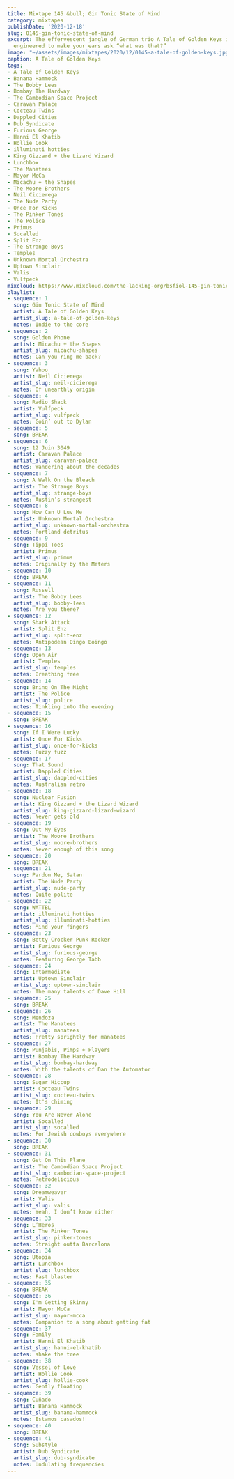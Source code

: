 ```yaml
---
title: Mixtape 145 &bull; Gin Tonic State of Mind
category: mixtapes
publishDate: '2020-12-18'
slug: 0145-gin-tonic-state-of-mind
excerpt: The effervescent jangle of German trio A Tale of Golden Keys is intricately
  engineered to make your ears ask “what was that?”
image: "~/assets/images/mixtapes/2020/12/0145-a-tale-of-golden-keys.jpg"
caption: A Tale of Golden Keys
tags:
- A Tale of Golden Keys
- Banana Hammock
- The Bobby Lees
- Bombay The Hardway
- The Cambodian Space Project
- Caravan Palace
- Cocteau Twins
- Dappled Cities
- Dub Syndicate
- Furious George
- Hanni El Khatib
- Hollie Cook
- illuminati hotties
- King Gizzard + the Lizard Wizard
- Lunchbox
- The Manatees
- Mayor McCa
- Micachu + the Shapes
- The Moore Brothers
- Neil Cicierega
- The Nude Party
- Once For Kicks
- The Pinker Tones
- The Police
- Primus
- Socalled
- Split Enz
- The Strange Boys
- Temples
- Unknown Mortal Orchestra
- Uptown Sinclair
- Valis
- Vulfpeck
mixcloud: https://www.mixcloud.com/the-lacking-org/bsfiol-145-gin-tonic-state-of-mind/
playlist:
- sequence: 1
  song: Gin Tonic State of Mind
  artist: A Tale of Golden Keys
  artist_slug: a-tale-of-golden-keys
  notes: Indie to the core
- sequence: 2
  song: Golden Phone
  artist: Micachu + the Shapes
  artist_slug: micachu-shapes
  notes: Can you ring me back?
- sequence: 3
  song: Yahoo
  artist: Neil Cicierega
  artist_slug: neil-cicierega
  notes: Of unearthly origin
- sequence: 4
  song: Radio Shack
  artist: Vulfpeck
  artist_slug: vulfpeck
  notes: Goin’ out to Dylan
- sequence: 5
  song: BREAK
- sequence: 6
  song: 12 Juin 3049
  artist: Caravan Palace
  artist_slug: caravan-palace
  notes: Wandering about the decades
- sequence: 7
  song: A Walk On the Bleach
  artist: The Strange Boys
  artist_slug: strange-boys
  notes: Austin’s strangest
- sequence: 8
  song: How Can U Luv Me
  artist: Unknown Mortal Orchestra
  artist_slug: unknown-mortal-orchestra
  notes: Portland detritus
- sequence: 9
  song: Tippi Toes
  artist: Primus
  artist_slug: primus
  notes: Originally by the Meters
- sequence: 10
  song: BREAK
- sequence: 11
  song: Russell
  artist: The Bobby Lees
  artist_slug: bobby-lees
  notes: Are you there?
- sequence: 12
  song: Shark Attack
  artist: Split Enz
  artist_slug: split-enz
  notes: Antipodean Oingo Boingo
- sequence: 13
  song: Open Air
  artist: Temples
  artist_slug: temples
  notes: Breathing free
- sequence: 14
  song: Bring On The Night
  artist: The Police
  artist_slug: police
  notes: Tinkling into the evening
- sequence: 15
  song: BREAK
- sequence: 16
  song: If I Were Lucky
  artist: Once For Kicks
  artist_slug: once-for-kicks
  notes: Fuzzy fuzz
- sequence: 17
  song: That Sound
  artist: Dappled Cities
  artist_slug: dappled-cities
  notes: Australian retro
- sequence: 18
  song: Nuclear Fusion
  artist: King Gizzard + the Lizard Wizard
  artist_slug: king-gizzard-lizard-wizard
  notes: Never gets old
- sequence: 19
  song: Out My Eyes
  artist: The Moore Brothers
  artist_slug: moore-brothers
  notes: Never enough of this song
- sequence: 20
  song: BREAK
- sequence: 21
  song: Pardon Me, Satan
  artist: The Nude Party
  artist_slug: nude-party
  notes: Quite polite
- sequence: 22
  song: WATTBL
  artist: illuminati hotties
  artist_slug: illuminati-hotties
  notes: Mind your fingers
- sequence: 23
  song: Betty Crocker Punk Rocker
  artist: Furious George
  artist_slug: furious-george
  notes: Featuring George Tabb
- sequence: 24
  song: Intermediate
  artist: Uptown Sinclair
  artist_slug: uptown-sinclair
  notes: The many talents of Dave Hill
- sequence: 25
  song: BREAK
- sequence: 26
  song: Mendoza
  artist: The Manatees
  artist_slug: manatees
  notes: Pretty sprightly for manatees
- sequence: 27
  song: Punjabis, Pimps + Players
  artist: Bombay The Hardway
  artist_slug: bombay-hardway
  notes: With the talents of Dan the Automator
- sequence: 28
  song: Sugar Hiccup
  artist: Cocteau Twins
  artist_slug: cocteau-twins
  notes: It's chiming
- sequence: 29
  song: You Are Never Alone
  artist: Socalled
  artist_slug: socalled
  notes: For Jewish cowboys everywhere
- sequence: 30
  song: BREAK
- sequence: 31
  song: Get On This Plane
  artist: The Cambodian Space Project
  artist_slug: cambodian-space-project
  notes: Retrodelicious
- sequence: 32
  song: Dreamweaver
  artist: Valis
  artist_slug: valis
  notes: Yeah, I don’t know either
- sequence: 33
  song: L’Heros
  artist: The Pinker Tones
  artist_slug: pinker-tones
  notes: Straight outta Barcelona
- sequence: 34
  song: Utopia
  artist: Lunchbox
  artist_slug: lunchbox
  notes: Fast blaster
- sequence: 35
  song: BREAK
- sequence: 36
  song: I'm Getting Skinny
  artist: Mayor McCa
  artist_slug: mayor-mcca
  notes: Companion to a song about getting fat
- sequence: 37
  song: Family
  artist: Hanni El Khatib
  artist_slug: hanni-el-khatib
  notes: shake the tree
- sequence: 38
  song: Vessel of Love
  artist: Hollie Cook
  artist_slug: hollie-cook
  notes: Gently floating
- sequence: 39
  song: Cuñado
  artist: Banana Hammock
  artist_slug: banana-hammock
  notes: Estamos casados!
- sequence: 40
  song: BREAK
- sequence: 41
  song: Substyle
  artist: Dub Syndicate
  artist_slug: dub-syndicate
  notes: Undulating frequencies
---
```


